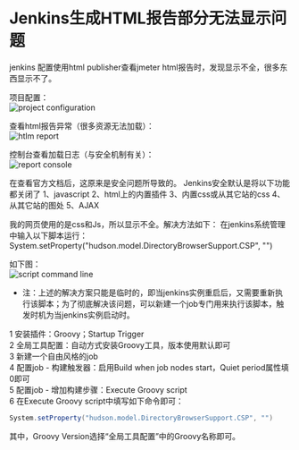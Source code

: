 # Jenkins生成HTML报告部分无法显示问题
jenkins 配置使用html publisher查看jmeter html报告时，发现显示不全，很多东西显示不了。
 
项目配置：  
![project configuration](https://images2015.cnblogs.com/blog/1137906/201706/1137906-20170629174314024-370481986.png)
 
查看html报告异常（很多资源无法加载）：  
![htlm report](https://images2015.cnblogs.com/blog/1137906/201706/1137906-20170629174335039-1865257201.png)
 

控制台查看加载日志（与安全机制有关）：   
![report console](https://images2015.cnblogs.com/blog/1137906/201706/1137906-20170629174347946-939041682.png)


在查看官方文档后，这原来是安全问题所导致的。
Jenkins安全默认是将以下功能都关闭了
1、javascript
2、html上的内置插件
3、内置css或从其它站的css
4、从其它站的图处
5、AJAX
 
我的网页使用的是css和Js，所以显示不全。解决方法如下：
在jenkins系统管理中输入以下脚本运行：
System.setProperty("hudson.model.DirectoryBrowserSupport.CSP", "")
 
如下图：  
![script command line](https://images2015.cnblogs.com/blog/1137906/201706/1137906-20170629174408196-1563995370.png)

* 注：上述的解决方案只能是临时的，即当jenkins实例重启后，又需要重新执行该脚本；为了彻底解决该问题，可以新建一个job专门用来执行该脚本，触发时机为当jenkins实例启动时。

1 安装插件：Groovy；Startup Trigger  
2 全局工具配置：自动方式安装Groovy工具，版本使用默认即可  
3 新建一个自由风格的job  
4 配置job - 构建触发器：启用Build when job nodes start，Quiet period属性填0即可  
5 配置job - 增加构建步骤：Execute Groovy script  
6 在Execute Groovy script中填写如下命令即可：
 ```cs
System.setProperty("hudson.model.DirectoryBrowserSupport.CSP", "")
 ```
 其中，Groovy Version选择“全局工具配置”中的Groovy名称即可。
 